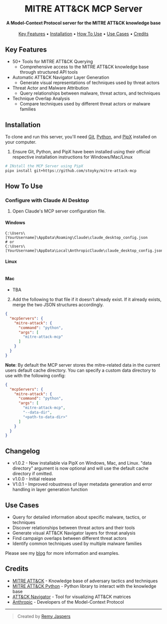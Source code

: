 <h1 align="center">
  <br>
  MITRE ATT&CK MCP Server
  <br>
</h1>

<h4 align="center">A Model-Context Protocol server for the MITRE ATT&CK knowledge base</h4>

<p align="center">
  <a href="#key-features">Key Features</a> •
  <a href="#installation">Installation</a> •
  <a href="#how-to-use">How To Use</a> •
  <a href="#use-cases">Use Cases</a> •
  <a href="#credits">Credits</a>
</p>

## Key Features

* 50+ Tools for MITRE ATT&CK Querying
  * Comprehensive access to the MITRE ATT&CK knowledge base through structured API tools
* Automatic ATT&CK Navigator Layer Generation
  * Generate visual representations of techniques used by threat actors
* Threat Actor and Malware Attribution
  * Query relationships between malware, threat actors, and techniques
* Technique Overlap Analysis
  * Compare techniques used by different threat actors or malware families

## Installation

To clone and run this server, you'll need [Git](https://git-scm.com), [Python](https://www.python.org/), and [PipX](https://github.com/pypa/pipx) installed on your computer.

1. Ensure Git, Python, and PipX have been installed using their official respective installation instructions for Windows/Mac/Linux

```bash
# INstall the MCP Server using PipX
pipx install git+https://github.com/stoyky/mitre-attack-mcp
```

## How To Use

### Configure with Claude AI Desktop

1. Open Claude's MCP server configuration file.

#### Windows

```
C:\Users\[YourUsername]\AppData\Roaming\Claude\claude_desktop_config.json
# or
C:\Users\[YourUsername]\AppData\Local\AnthropicClaude\claude_desktop_config.json
```

#### Linux

```~/.config/Claude/claude_desktop_config.json
```

#### Mac
* TBA

2. Add the following to that file if it doesn't already exist. If it already exists, merge the two JSON structures accordingly.

```json
{
  "mcpServers": {
    "mitre-attack": {
      "command": "python",
      "args": [
        "mitre-attack-mcp"
      ]
    }
  }
}
```

**Note**: By default the MCP server stores the mitre-related data in the current users default cache directory. You can specify a custom data directory to use with the following config:

```json
{
  "mcpServers": {
    "mitre-attack": {
      "command": "python",
      "args": [
        "mitre-attack-mcp",
        "--data-dir",
        "<path-to-data-dir>"
      ]
    }
  }
}
```

## Changelog

* v1.0.2 - Now installable via PipX on Windows, Mac, and Linux. "data directory" argument is now optional and will use the default cache directory if omitted.
* v1.0.0 - Initial release
* V1.0.1 - Improved robustness of layer metadata generation and error handling in layer generation function

## Use Cases

* Query for detailed information about specific malware, tactics, or techniques
* Discover relationships between threat actors and their tools
* Generate visual ATT&CK Navigator layers for threat analysis
* Find campaign overlaps between different threat actors
* Identify common techniques used by multiple malware families

Please see my [blog](https://www.remyjaspers.com/blog/mitre_attack_mcp_server/) for more information and examples.

## Credits

* [MITRE ATT&CK](https://attack.mitre.org/) - Knowledge base of adversary tactics and techniques
* [MITRE ATT&CK Python](https://github.com/mitre-attack/mitreattack-python) - Python library to interact with the knowledge base
* [ATT&CK Navigator](https://github.com/mitre-attack/attack-navigator) - Tool for visualizing ATT&CK matrices
* [Anthropic](https://www.anthropic.com/) - Developers of the Model-Context Protocol

---

> Created by [Remy Jaspers](https://github.com/stoyky)
